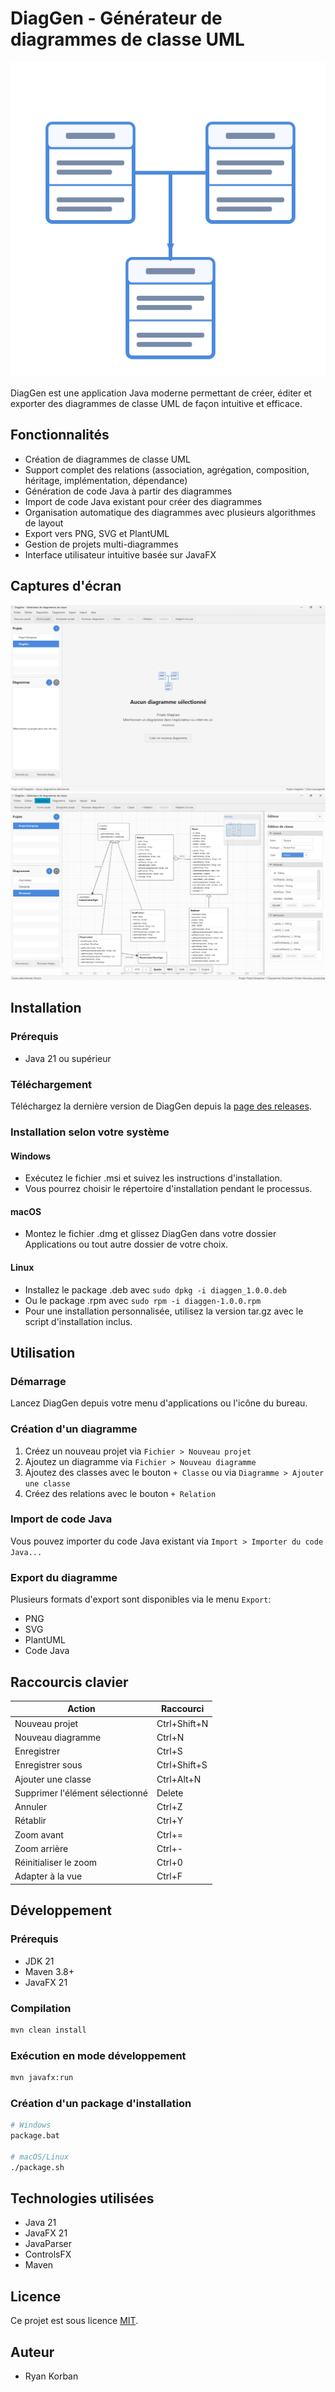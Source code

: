 # DiagGen - Générateur de diagrammes de classe UML

![DiagGen Logo](src/main/resources/images/diagram-icon.png)

DiagGen est une application Java moderne permettant de créer, éditer et exporter des diagrammes de classe UML de façon intuitive et efficace.

## Fonctionnalités

- Création de diagrammes de classe UML
- Support complet des relations (association, agrégation, composition, héritage, implémentation, dépendance)
- Génération de code Java à partir des diagrammes
- Import de code Java existant pour créer des diagrammes
- Organisation automatique des diagrammes avec plusieurs algorithmes de layout
- Export vers PNG, SVG et PlantUML
- Gestion de projets multi-diagrammes
- Interface utilisateur intuitive basée sur JavaFX

## Captures d'écran

![Capture d'écran de DiagGen](docs/images/screenshot1.png)
![Capture d'écran de DiagGen](docs/images/screenshot2.png)

## Installation

### Prérequis

- Java 21 ou supérieur

### Téléchargement

Téléchargez la dernière version de DiagGen depuis la [page des releases](https://github.com/korban2u/diaggen/releases).
### Installation selon votre système

#### Windows
- Exécutez le fichier .msi et suivez les instructions d'installation.
- Vous pourrez choisir le répertoire d'installation pendant le processus.

#### macOS
- Montez le fichier .dmg et glissez DiagGen dans votre dossier Applications ou tout autre dossier de votre choix.

#### Linux
- Installez le package .deb avec `sudo dpkg -i diaggen_1.0.0.deb`
- Ou le package .rpm avec `sudo rpm -i diaggen-1.0.0.rpm`
- Pour une installation personnalisée, utilisez la version tar.gz avec le script d'installation inclus.

## Utilisation

### Démarrage

Lancez DiagGen depuis votre menu d'applications ou l'icône du bureau.

### Création d'un diagramme

1. Créez un nouveau projet via `Fichier > Nouveau projet`
2. Ajoutez un diagramme via `Fichier > Nouveau diagramme`
3. Ajoutez des classes avec le bouton `+ Classe` ou via `Diagramme > Ajouter une classe`
4. Créez des relations avec le bouton `+ Relation`

### Import de code Java

Vous pouvez importer du code Java existant via `Import > Importer du code Java...`

### Export du diagramme

Plusieurs formats d'export sont disponibles via le menu `Export`:
- PNG
- SVG
- PlantUML
- Code Java

## Raccourcis clavier

| Action | Raccourci |
|--------|-----------|
| Nouveau projet | Ctrl+Shift+N |
| Nouveau diagramme | Ctrl+N |
| Enregistrer | Ctrl+S |
| Enregistrer sous | Ctrl+Shift+S |
| Ajouter une classe | Ctrl+Alt+N |
| Supprimer l'élément sélectionné | Delete |
| Annuler | Ctrl+Z |
| Rétablir | Ctrl+Y |
| Zoom avant | Ctrl+= |
| Zoom arrière | Ctrl+- |
| Réinitialiser le zoom | Ctrl+0 |
| Adapter à la vue | Ctrl+F |

## Développement

### Prérequis

- JDK 21
- Maven 3.8+
- JavaFX 21

### Compilation

```bash
mvn clean install
```

### Exécution en mode développement

```bash
mvn javafx:run
```

### Création d'un package d'installation

```bash
# Windows
package.bat

# macOS/Linux
./package.sh
```

## Technologies utilisées

- Java 21
- JavaFX 21
- JavaParser
- ControlsFX
- Maven

## Licence

Ce projet est sous licence [MIT](LICENSE).

## Auteur

- Ryan Korban
